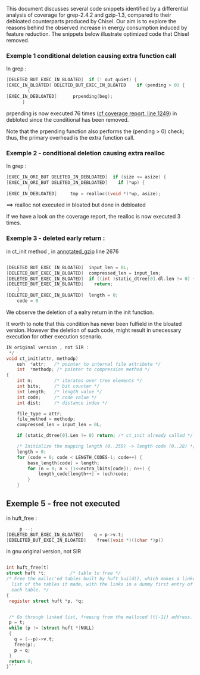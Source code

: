 This document discusses several code snippets identified by a differential analysis of coverage for grep-2.4.2 and gzip-1.3, compared to their debloated counterparts produced by Chisel. Our aim is to explore the reasons behind the observed increase in energy consumption induced by feature reduction. The snippets below illustrate optimized code that Chisel removed.


### Exemple 1 conditional deletion causing extra function call
In grep :

```c 
[DELETED_BUT_EXEC_IN_BLOATED]  if (! out_quiet) {
[EXEC_IN_BLOATED] DELETED_BUT_EXEC_IN_BLOATED    if (pending > 0) {
        {
[EXEC_IN_DEBLOATED]      prpending(beg);
      }
```
prpending is now executed 76 times ([cf coverage report, line 1249](./grep-2.4.2/chisel_grep-2.4.2_p0.2train.c.gcov)) in debloted since the conditional has been removed. 

Note that the prpending function also performs the (pending > 0) check; thus, the primary overhead is the extra function call.

### Exemple 2  - conditional deletion causing extra realloc
In grep : 

```c
[EXEC_IN_ORI_BUT DELETED_IN_DEBLOATED]  if (size <= asize) {    
[EXEC_IN_ORI_BUT DELETED_IN_DEBLOATED]    if (*up) {
        {
[EXEC_IN_DEBLOATED]     tmp = realloc((void *)*up, asize);
```

==> realloc not executed in bloated but done in debloated

If we have a look on the coverage report, the realloc is now executed 3 times.

### Exemple 3 - deleted early return :

in ct_init method , in [annotated_gzip](./result/annotated_gzip-1.3.c) line 2676
```C

[DELETED_BUT_EXEC_IN_BLOATED]  input_len = 0L;
[DELETED_BUT_EXEC_IN_BLOATED]  compressed_len = input_len;
[DELETED_BUT_EXEC_IN_BLOATED]  if ((int )static_dtree[0].dl.len != 0) {
[DELETED_BUT_EXEC_IN_BLOATED]    return;
    }
[DELETED_BUT_EXEC_IN_BLOATED]  length = 0;
    code = 0
```
We observe the deletion of a ealry return in the init function. 

It worth to note that this condition has never been fulfield in the bloated version. However the deletion of such code, might result in unecessary execution for other execution scenario. 

```c
IN original version , not SIR :
 */
void ct_init(attr, methodp)
    ush  *attr;   /* pointer to internal file attribute */
    int  *methodp; /* pointer to compression method */
{
    int n;        /* iterates over tree elements */
    int bits;     /* bit counter */
    int length;   /* length value */
    int code;     /* code value */
    int dist;     /* distance index */

    file_type = attr;
    file_method = methodp;
    compressed_len = input_len = 0L;

    if (static_dtree[0].Len != 0) return; /* ct_init already called */

    /* Initialize the mapping length (0..255) -> length code (0..28) */
    length = 0;
    for (code = 0; code < LENGTH_CODES-1; code++) {
        base_length[code] = length;
        for (n = 0; n < (1<<extra_lbits[code]); n++) {
            length_code[length++] = (uch)code;
        }
    }
```

## Exemple 5 - free not executed 

in huft_free :

``` c
     p --;
[DELETED_BUT_EXEC_IN_BLOATED]    q = p->v.t;
[EDELETED_BUT_EXEC_IN_BLOATED]    free((void *)((char *)p))
 ```

 in gnu original version, not SIR
 ```c

int huft_free(t)
struct huft *t;         /* table to free */
/* Free the malloc'ed tables built by huft_build(), which makes a linked
   list of the tables it made, with the links in a dummy first entry of
   each table. */
{
  register struct huft *p, *q;


  /* Go through linked list, freeing from the malloced (t[-1]) address. */
  p = t;
  while (p != (struct huft *)NULL)
  {
    q = (--p)->v.t;
    free(p);
    p = q;
  }
  return 0;
}```

